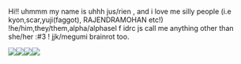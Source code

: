 Hi!! uhmmm my name is uhhh jus/rien , and i love me silly people (i.e kyon,scar,yuji(faggot), RAJENDRAMOHAN etc!) !he/him,they/them,alpha/alphasel
f idrc js call me anything other than she/her :#3 ! jjk/megumi brainrot too.

![](https://i.pinimg.com/564x/84/0a/ae/840aae0dd2d1220543f26aeb38c4ed37.jpg)![](https://i.pinimg.com/564x/96/02/73/9602739b8ba344c6e33dd0b13e8d09bf.jpg)![](https://i.pinimg.com/564x/21/ca/0c/21ca0ce34dd9b2a84d2f09fed1927f09.jpg)![](https://i.pinimg.com/564x/ef/e4/de/efe4de4c295a7dbaa67acea444ce7a8f.jpg)


